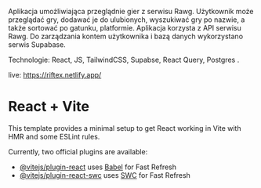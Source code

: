 Aplikacja umożliwiająca przeglądnie gier z serwisu Rawg. Użytkownik może przeglądać gry, dodawać je do ulubionych, wyszukiwać gry po nazwie, a także sortować po gatunku, platformie. Aplikacja korzysta z API serwisu Rawg. Do zarządzania kontem użytkownika i bazą danych wykorzystano serwis Supabase.

Technologie: React, JS, TailwindCSS, Supabse, React Query, Postgres .

live: https://riftex.netlify.app/

# React + Vite

This template provides a minimal setup to get React working in Vite with HMR and some ESLint rules.

Currently, two official plugins are available:

- [@vitejs/plugin-react](https://github.com/vitejs/vite-plugin-react/blob/main/packages/plugin-react/README.md) uses [Babel](https://babeljs.io/) for Fast Refresh
- [@vitejs/plugin-react-swc](https://github.com/vitejs/vite-plugin-react-swc) uses [SWC](https://swc.rs/) for Fast Refresh
